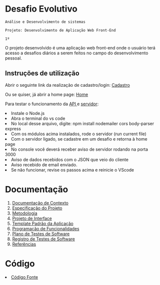 # Desafio Evolutivo

`Análise e Desenvolvimento de sistemas`

`Projeto: Desenvolvimento de Aplicação Web Front-End`

`1º`

O projeto desenvolvido é uma aplicação web front-end onde o usuário terá acesso a desafios diários a serem feitos no campo do desenvolvimento pessoal. 

## Instruções de utilização

Abrir o seguinte link da realização de cadastro/login: <a href = "https://icei-puc-minas-pmv-ads.github.io/pmv-ads-2024-e1-proj-web-t15-desafio-evolutivo/index.html"> Cadastro </a>

Ou se quiser, já abrir a home page: <a href = "https://icei-puc-minas-pmv-ads.github.io/pmv-ads-2024-e1-proj-web-t15-desafio-evolutivo/homepage.html"> Home </a>

Para testar o funcionamento da <a href ="src/inscricaodesafio.JS"> API </a> e <a href= "src/EnviodeLembretes(servidor).js"> servidor</a>:

<li>Instale o Node.js</li>
<li>Abra o terminal do vs code</li>
<li>No local desse arquivo, digite: npm install nodemailer cors body-parser express</li>
<li>Com os módulos acima instalados, rode o servidor (run current file)</li>
<li>Com o servidor ligado, se cadastre em um desafio e retorna à home page</li>
<li>No console você deverá receber aviso de servidor rodando na porta 3000</li>
<li>Aviso de dados recebidos com o JSON que veio do cliente</li>
<li>Aviso recebido de email enviado.</li>
<li>Se não funcionar, revise os passos acima e reinicie o VScode</li>

# Documentação

<ol>
<li><a href="docs/01-Documentação de Contexto.md"> Documentação de Contexto</a></li>
<li><a href="docs/02-Especificação do Projeto.md"> Especificação do Projeto</a></li>
<li><a href="docs/03-Metodologia.md"> Metodologia</a></li>
<li><a href="docs/04-Projeto de Interface.md"> Projeto de Interface</a></li>
<li><a href="docs/05-Template Padrão da Aplicação.md"> Template Padrão da Aplicação</a></li>
<li><a href="docs/06-Programação de Funcionalidades.md"> Programação de Funcionalidades</a></li>
<li><a href="docs/07-Plano de Testes de Software.md"> Plano de Testes de Software</a></li>
<li><a href="docs/08-Registro de Testes de Software.md"> Registro de Testes de Software</a></li>
<li><a href="docs/09-Referências.md"> Referências</a></li>
</ol>

# Código

<li><a href="/src"> Código Fonte</a></li>

